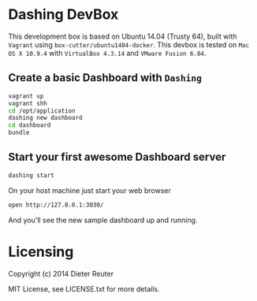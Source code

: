 # Dashing DevBox

This development box is based on Ubuntu 14.04 (Trusty 64),
built with `Vagrant` using `box-cutter/ubuntu1404-docker`.
This devbox is tested on `Mac OS X 10.9.4` with `VirtualBox 4.3.14` and `VMware Fusion 6.04`.


## Create a basic Dashboard with `Dashing`
```bash
vagrant up
vagrant shh
cd /opt/application
dashing new dashboard
cd dashboard
bundle
```

## Start your first awesome Dashboard server
```bash
dashing start
```
On your host machine just start your web browser
```bash
open http://127.0.0.1:3030/
```
And you'll see the new sample dashboard up and running.


# Licensing
Copyright (c) 2014 Dieter Reuter

MIT License, see LICENSE.txt for more details.
